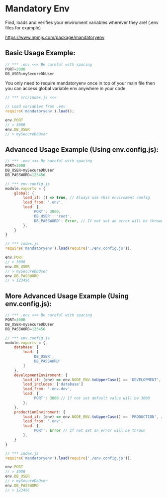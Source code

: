 # Mandatory Env

Find, loads and verifies your enviroment variables wherever they are! (.env files for example)

https://www.npmjs.com/package/mandatoryenv

## Basic Usage Example:

````javascript
// *** .env <<< Be careful with spacing
PORT=3000
DB_USER=mySecureDbUser
````

You only need to require mandatoryenv once in top of your main file then you can access global variable env anywhere in your code

````javascript
// *** src/index.js <<< 

// Load variables from .env
require('mandatoryenv').load();

env.PORT
// > 3000
env.DB_USER
// > mySecureDbUser
````

## Advanced Usage Example (Using env.config.js):

````javascript
// *** .env <<< Be careful with spacing
PORT=3000
DB_USER=mySecureDbUser
DB_PASSWORD=123456
````

````javascript
// *** env.config.js
module.exports = {
    global: {
        load_if: () => true, // Always use this enviroment config
        load_from: '.env',
        load: {
            'PORT': 3000,
            'DB_USER': 'root',
            'DB_PASSWORD': Error, // If not set an error will be thrown
        },
    }
}
````

````javascript
// *** index.js
require('mandatoryenv').load(require('./env.config.js'));

env.PORT
// > 3000
env.DB_USER
// > mySecureDbUser
env.DB_PASSWORD
// > 123456
````

## More Advanced Usage Example (Using env.config.js):

````javascript
// *** .env <<< Be careful with spacing
PORT=3000
DB_USER=mySecureDbUser
DB_PASSWORD=123456
````

````javascript
// *** env.config.js
module.exports = {
    database: {
        load: [
            'DB_USER',
            'DB_PASSWORD'
        ]
    },
    developmentEnviroment: {
        load_if: (env) => env.NODE_ENV.toUpperCase() == 'DEVELOPMENT', // Load if dev env
        load_includes: ['database']
        load_from: '.env.dev',
        load: {
            'PORT': 3000 // If not set default value will be 3000
        },
    },
    productionEnviroment: {
        load_if: (env) => env.NODE_ENV.toUpperCase() == 'PRODUCTION', // Load if prod env
        load_from: '.env',
        load: {
            'PORT': Error // If not set an error will be thrown
        },
    }
}
````

````javascript
// *** index.js
require('mandatoryenv').load(require('./env.config.js'));

env.PORT
// > 3000
env.DB_USER
// > mySecureDbUser
env.DB_PASSWORD
// > 123456
````